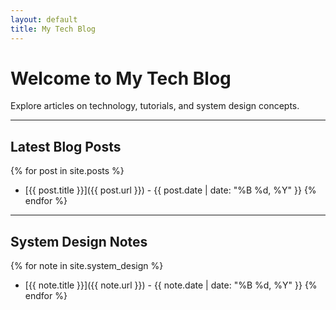```yaml
---
layout: default
title: My Tech Blog
---
```


# Welcome to My Tech Blog

Explore articles on technology, tutorials, and system design concepts.

---

## Latest Blog Posts

{% for post in site.posts %}
- [{{ post.title }}]({{ post.url }}) - {{ post.date | date: "%B %d, %Y" }}
{% endfor %}

---

## System Design Notes

{% for note in site.system_design %}
- [{{ note.title }}]({{ note.url }}) - {{ note.date | date: "%B %d, %Y" }}
{% endfor %}

